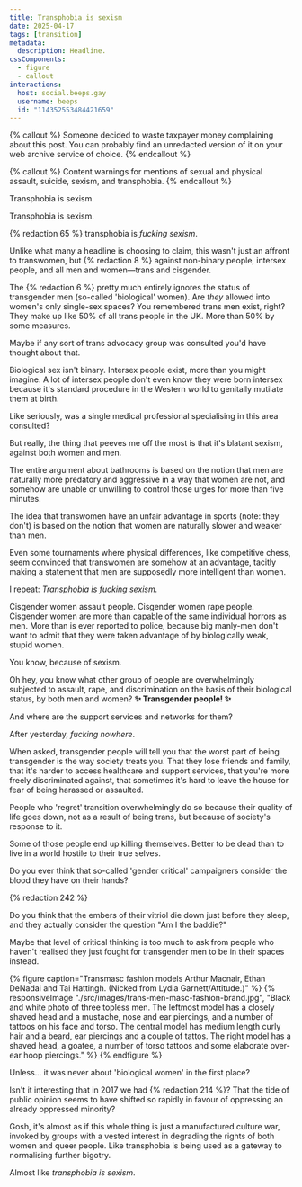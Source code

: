 ```yaml
---
title: Transphobia is sexism
date: 2025-04-17
tags: [transition]
metadata:
  description: Headline.
cssComponents:
  - figure
  - callout
interactions:
  host: social.beeps.gay
  username: beeps
  id: "114352553484421659"
---
```


{% callout %}
Someone decided to waste taxpayer money complaining about this post. You can probably find an unredacted version of it on your web archive service of choice.
{% endcallout %}

{% callout %}
Content warnings for mentions of sexual and physical assault, suicide, sexism, and transphobia.
{% endcallout %}

Transphobia is sexism.

Transphobia is sexism.

{% redaction 65 %} transphobia is _fucking sexism_.

Unlike what many a headline is choosing to claim, this wasn't just an affront to transwomen, but {% redaction 8 %} against non-binary people, intersex people, and all men and women—trans and cisgender.

The {% redaction 6 %} pretty much entirely ignores the status of transgender men (so-called 'biological' women). Are _they_ allowed into women's only single-sex spaces? You remembered trans men exist, right? They make up like 50% of all trans people in the UK. More than 50% by some measures.

Maybe if any sort of trans advocacy group was consulted you'd have thought about that.

Biological sex isn't binary. Intersex people exist, more than you might imagine. A lot of intersex people don't even know they were born intersex because it's standard procedure in the Western world to genitally mutilate them at birth.

Like seriously, was a single medical professional specialising in this area consulted?

But really, the thing that peeves me off the most is that it's blatant sexism, against both women and men.

The entire argument about bathrooms is based on the notion that men are naturally more predatory and aggressive in a way that women are not, and somehow are unable or unwilling to control those urges for more than five minutes.

The idea that transwomen have an unfair advantage in sports (note: they don't) is based on the notion that women are naturally slower and weaker than men.

Even some tournaments where physical differences, like competitive chess, seem convinced that transwomen are somehow at an advantage, tacitly making a statement that men are supposedly more intelligent than women.

I repeat: _Transphobia is fucking sexism._

Cisgender women assault people. Cisgender women rape people. Cisgender women are more than capable of the same individual horrors as men. More than is ever reported to police, because big manly-men don't want to admit that they were taken advantage of by biologically weak, stupid women.

You know, because of sexism.

Oh hey, you know what other group of people are overwhelmingly subjected to assault, rape, and discrimination on the basis of their biological status, by both men and women? **✨ Transgender people! ✨**

And where are the support services and networks for them?

After yesterday, _fucking nowhere_.

When asked, transgender people will tell you that the worst part of being transgender is the way society treats you. That they lose friends and family, that it's harder to access healthcare and support services, that you're more freely discriminated against, that sometimes it's hard to leave the house for fear of being harassed or assaulted.

People who 'regret' transition overwhelmingly do so because their quality of life goes down, not as a result of being trans, but because of society's response to it.

Some of those people end up killing themselves. Better to be dead than to live in a world hostile to their true selves.

Do you ever think that so-called 'gender critical' campaigners consider the blood they have on their hands?

{% redaction 242 %}

Do you think that the embers of their vitriol die down just before they sleep, and they actually consider the question "Am I the baddie?"

Maybe that level of critical thinking is too much to ask from people who haven't realised they just fought for transgender men to be in their spaces instead.

{% figure caption="Transmasc fashion models Arthur Macnair, Ethan DeNadai and Tai Hattingh. (Nicked from Lydia Garnett/Attitude.)" %}
{% responsiveImage "./src/images/trans-men-masc-fashion-brand.jpg", "Black and white photo of three topless men. The leftmost model has a closely shaved head and a mustache, nose and ear piercings, and a number of tattoos on his face and torso. The central model has medium length curly hair and a beard, ear piercings and a couple of tattos. The right model has a shaved head, a goatee, a number of torso tattoos and some elaborate over-ear hoop piercings." %}
{% endfigure %}

Unless... it was never about 'biological women' in the first place?

Isn't it interesting that in 2017 we had {% redaction 214 %}? That the tide of public opinion seems to have shifted so rapidly in favour of oppressing an already oppressed minority?

Gosh, it's almost as if this whole thing is just a manufactured culture war, invoked by groups with a vested interest in degrading the rights of both women and queer people. Like transphobia is being used as a gateway to normalising further bigotry.

Almost like _transphobia is sexism_.
